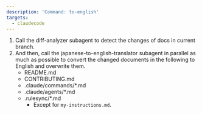 ```yaml
---
description: 'Command: to-english'
targets:
  - claudecode
---
```


1. Call the diff-analyzer subagent to detect the changes of docs in current branch.
2. And then, call the japanese-to-english-translator subagent in parallel as much as possible to convert the changed documents in the following to English and overwrite them.
    - README.md
    - CONTRIBUTING.md
    - .claude/commands/*.md
    - .claude/agents/*.md
    - .rulesync/*.md
        - Except for `my-instructions.md`.